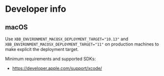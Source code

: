 # Developer info

## macOS

Use `XBB_ENVIRONMENT_MACOSX_DEPLOYMENT_TARGET="10.13"` and
`XBB_ENVIRONMENT_MACOSX_DEPLOYMENT_TARGET="11"` on
production machines to make explicit the deployment target.

Minimum requirements and supported SDKs:

- <https://developer.apple.com/support/xcode/>
